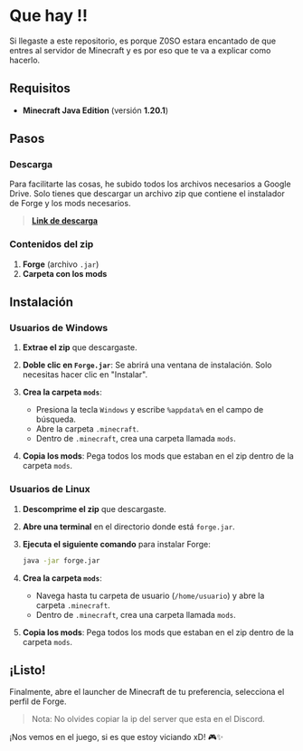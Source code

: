 # Que hay !!

Si llegaste a este repositorio, es porque Z0SO estara encantado de que entres al servidor de Minecraft y es por eso que te va a explicar como hacerlo.

## Requisitos
- **Minecraft Java Edition** (versión **1.20.1**)

## Pasos

### Descarga
Para facilitarte las cosas, he subido todos los archivos necesarios a Google Drive. Solo tienes que descargar un archivo zip que contiene el instalador de Forge y los mods necesarios.

> **[Link de descarga]()**

### Contenidos del zip
1. **Forge** (archivo `.jar`)
2. **Carpeta con los mods**

## Instalación

### Usuarios de Windows

1. **Extrae el zip** que descargaste.
2. **Doble clic en `Forge.jar`**: Se abrirá una ventana de instalación. Solo necesitas hacer clic en "Instalar".

3. **Crea la carpeta `mods`**:
    - Presiona la tecla `Windows` y escribe `%appdata%` en el campo de búsqueda.
    - Abre la carpeta `.minecraft`.
    - Dentro de `.minecraft`, crea una carpeta llamada `mods`.

4. **Copia los mods**: Pega todos los mods que estaban en el zip dentro de la carpeta `mods`.

### Usuarios de Linux

1. **Descomprime el zip** que descargaste.
2. **Abre una terminal** en el directorio donde está `forge.jar`.
3. **Ejecuta el siguiente comando** para instalar Forge:

    ```sh
    java -jar forge.jar
    ```

4. **Crea la carpeta `mods`**:
    - Navega hasta tu carpeta de usuario (`/home/usuario`) y abre la carpeta `.minecraft`.
    - Dentro de `.minecraft`, crea una carpeta llamada `mods`.

5. **Copia los mods**: Pega todos los mods que estaban en el zip dentro de la carpeta `mods`.

## ¡Listo!

Finalmente, abre el launcher de Minecraft de tu preferencia, selecciona el perfil de Forge.

> Nota: No olvides copiar la ip del server que esta en el Discord.

¡Nos vemos en el juego, si es que estoy viciando xD! 🎮✨